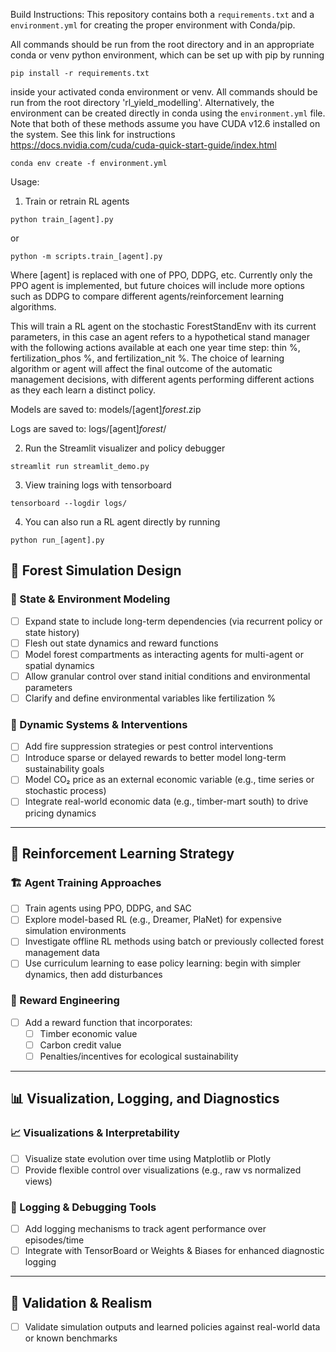 Build Instructions:
This repository contains both a ```requirements.txt``` and a ```environment.yml``` for creating the proper environment
with Conda/pip.

All commands should be run from the root directory and in an appropriate conda or venv python environment, which can be
set up with pip by running
```
pip install -r requirements.txt
```
inside your activated conda environment or venv. All commands should be run from the root directory 'rl_yield_modelling'. 
Alternatively, the environment can be created directly in conda using the ```environment.yml``` file. Note that both of 
these methods assume you have CUDA v12.6 installed on the system. See this link for instructions https://docs.nvidia.com/cuda/cuda-quick-start-guide/index.html
```
conda env create -f environment.yml
```
Usage:
1) Train or retrain RL agents
```
python train_[agent].py 
```
or 
```
python -m scripts.train_[agent].py
```
Where [agent] is replaced with one of PPO, DDPG, etc. Currently only the PPO agent is implemented, but future choices 
will include more options such as DDPG to compare different agents/reinforcement learning algorithms.

This will train a RL agent on the stochastic ForestStandEnv with its current parameters, in this case an agent refers 
to a hypothetical stand manager with the following actions available at each one year time step: thin %, 
fertilization_phos %, and fertilization_nit %. The choice of learning algorithm or agent will affect the final outcome
of the automatic management decisions, with different agents performing different actions as they each learn a distinct 
policy.

Models are saved to: models/[agent]_forest_<timestamp>.zip

Logs are saved to: logs/[agent]_forest_<timestamp>/

2) Run the Streamlit visualizer and policy debugger
```
streamlit run streamlit_demo.py
```
3) View training logs with tensorboard
```
tensorboard --logdir logs/
```

4) You can also run a RL agent directly by running
```
python run_[agent].py
```

## 🌲 Forest Simulation Design

### 🧠 State & Environment Modeling
- [ ] Expand state to include long-term dependencies (via recurrent policy or state history)
- [ ] Flesh out state dynamics and reward functions
- [ ] Model forest compartments as interacting agents for multi-agent or spatial dynamics
- [ ] Allow granular control over stand initial conditions and environmental parameters
- [ ] Clarify and define environmental variables like fertilization %

### 🔁 Dynamic Systems & Interventions
- [ ] Add fire suppression strategies or pest control interventions
- [ ] Introduce sparse or delayed rewards to better model long-term sustainability goals
- [ ] Model CO₂ price as an external economic variable (e.g., time series or stochastic process)
- [ ] Integrate real-world economic data (e.g., timber-mart south) to drive pricing dynamics

---

## 🧠 Reinforcement Learning Strategy

### 🏗 Agent Training Approaches
- [ ] Train agents using PPO, DDPG, and SAC
- [ ] Explore model-based RL (e.g., Dreamer, PlaNet) for expensive simulation environments
- [ ] Investigate offline RL methods using batch or previously collected forest management data
- [ ] Use curriculum learning to ease policy learning: begin with simpler dynamics, then add disturbances

### 🎯 Reward Engineering
- [ ] Add a reward function that incorporates:
  - [ ] Timber economic value
  - [ ] Carbon credit value
  - [ ] Penalties/incentives for ecological sustainability

---

## 📊 Visualization, Logging, and Diagnostics

### 📈 Visualizations & Interpretability
- [ ] Visualize state evolution over time using Matplotlib or Plotly
- [ ] Provide flexible control over visualizations (e.g., raw vs normalized views)

### 📝 Logging & Debugging Tools
- [ ] Add logging mechanisms to track agent performance over episodes/time
- [ ] Integrate with TensorBoard or Weights & Biases for enhanced diagnostic logging

---

## 📐 Validation & Realism
- [ ] Validate simulation outputs and learned policies against real-world data or known benchmarks
